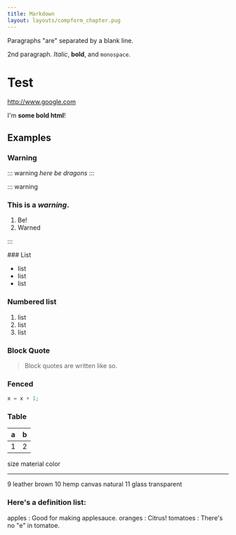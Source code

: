 ```yaml
---
title: Markdown
layout: layouts/compform_chapter.pug
---
```



Paragraphs "are" separated by a blank line.

2nd paragraph. *Italic*, **bold**, and `monospace`. 

# Test

http://www.google.com

I'm <b>some bold html</b>!

## Examples

### Warning

::: warning
*here be dragons*
:::


::: warning

### This is a *warning*.

1. Be!
2. Warned

:::

<div class="warning">
### List

- list
- list
- list
</div>

### Numbered list

1. list
2. list
3. list


### Block Quote

> Block quotes are
> written like so.


### Fenced

```javascript
x = x + 1;
```

### Table

a   | b
--- | ---
1   | 2


size  material      color
----  ------------  ------------
9     leather       brown
10    hemp canvas   natural
11    glass         transparent

### Here's a definition list:

apples
  : Good for making applesauce.
oranges
  : Citrus!
tomatoes
  : There's no "e" in tomatoe.
